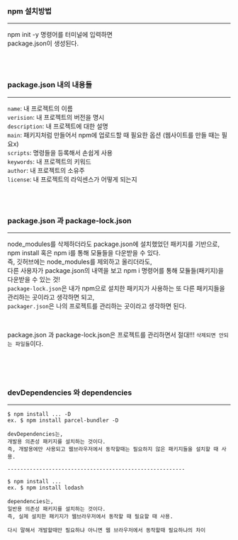 
### npm 설치방법
---
npm init -y 명령어를 터미널에 입력하면 <br>
package.json이 생성된다.

<br>
<br>

### package.json 내의 내용들
---
`name`: 내 프로젝트의 이름<br>
`verision`: 내 프로젝트의 버전을 명시<br>
`description`: 내 프로젝트에 대한 설명<br>
`main`: 패키지처럼 만들어서 npm에 업로드할 때 필요한 옵션 (웹사이트를 만들 때는 필요x)<br/>
`scripts`: 명령들을 등록해서 손쉽게 사용<br/>
`keywords`: 내 프로젝트의 키워드<br/>
`author`: 내 프로젝트의 소유주<br/>
`license`: 내 프로젝트의 라익센스가 어떻게 되는지<br/>

<br/>
<br/>


### package.json 과 package-lock.json
---
node_modules를 삭제하더라도 package.json에 설치했었던 패키지를 기반으로, <br/>
npm install 혹은 npm i를 통해 모듈들을 다운받을 수 있다.<br/>
즉, 깃허브에는 node_modules를 제외하고 올리더라도, <br/>
다른 사용자가 package.json의 내역을 보고 npm i 명령어를 통해 모듈들(패키지)을 다운받을 수 있는 것!
<br/>
`package-lock.json`은 내가 npm으로 설치한 패키지가 사용하는 또 다른 패키지들을 관리하는 곳이라고 생각하면 되고, <br/>
`packager.json`은 나의 프로젝트를 관리하는 곳이라고 생각하면 된다.

<br/>

package.json 과 package-lock.json은 프로젝트를 관리하면서 절대!!! `삭제되면 안되는 파일들`이다.

<br/>
<br/>
<br/>

### devDependencies 와 dependencies
---
```plaintext
$ npm install ... -D
ex. $ npm install parcel-bundler -D

devDependencies는,
개발용 의존성 패키지를 설치하는 것이다.
즉, 개발용에만 사용되고 웹브라우저에서 동작할때는 필요하지 않은 패키지들을 설치할 때 사용.

--------------------------------------------------------

$ npm install ...
ex. $ npm install lodash

dependencies는,
일반용 의존성 패키지를 설치하는 것이다.
즉, 실제 설치한 패키지가 웹브라우저에서 동작할 때 필요할 때 사용.

다시 말해서 개발할때만 필요하냐 아니면 웹 브라우저에서 동작할때 필요하냐의 차이
```

<br/>
<br/>
